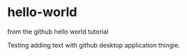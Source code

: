 # hello-world
from the github hello world tutorial

Testing adding text with github desktop application thingie.

